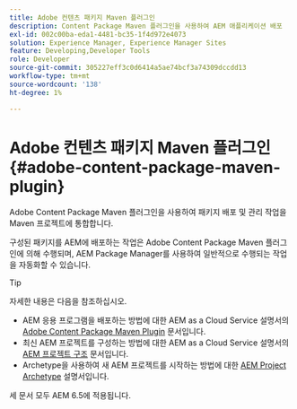 ```yaml
---
title: Adobe 컨텐츠 패키지 Maven 플러그인
description: Content Package Maven 플러그인을 사용하여 AEM 애플리케이션 배포
exl-id: 002c00ba-eda1-4481-bc35-1f4d972e4073
solution: Experience Manager, Experience Manager Sites
feature: Developing,Developer Tools
role: Developer
source-git-commit: 305227eff3c0d6414a5ae74bcf3a74309dccdd13
workflow-type: tm+mt
source-wordcount: '138'
ht-degree: 1%

---
```


# Adobe 컨텐츠 패키지 Maven 플러그인 {#adobe-content-package-maven-plugin}

Adobe Content Package Maven 플러그인을 사용하여 패키지 배포 및 관리 작업을 Maven 프로젝트에 통합합니다.

구성된 패키지를 AEM에 배포하는 작업은 Adobe Content Package Maven 플러그인에 의해 수행되며, AEM Package Manager를 사용하여 일반적으로 수행되는 작업을 자동화할 수 있습니다.

>[!TIP]
>
>자세한 내용은 다음을 참조하십시오.
>
>* AEM 응용 프로그램을 배포하는 방법에 대한 AEM as a Cloud Service 설명서의 [Adobe Content Package Maven Plugin](https://experienceleague.adobe.com/docs/experience-manager-cloud-service/implementing/developer-tools/maven-plugin.html#developer-tools) 문서입니다.
>* 최신 AEM 프로젝트를 구성하는 방법에 대한 AEM as a Cloud Service 설명서의 [AEM 프로젝트 구조](https://experienceleague.adobe.com/docs/experience-manager-cloud-service/implementing/developing/aem-project-content-package-structure.html) 문서입니다.
>* Archetype을 사용하여 새 AEM 프로젝트를 시작하는 방법에 대한 [AEM Project Archetype](https://experienceleague.adobe.com/docs/experience-manager-core-components/using/developing/archetype/overview.html) 설명서입니다.
>
>세 문서 모두 AEM 6.5에 적용됩니다.
